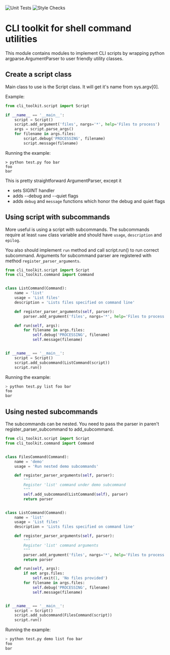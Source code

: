 ![Unit Tests](https://github.com/hile/cli-toolkit/actions/workflows/unittest.yml/badge.svg)
![Style Checks](https://github.com/hile/cli-toolkit/actions/workflows/lint.yml/badge.svg)

# CLI toolkit for shell command utilities

This module contains modules to implement CLI scripts by wrapping
python argparse.ArgumentParser to user friendly utility classes.

## Create a script class

Main class to use is the Script class. It will get it's name from
sys.argv[0].

Example:

```python
from cli_toolkit.script import Script

if __name__ == '__main__':
    script = Script()
    script.add_argument('files', nargs='*', help='Files to process')
    args = script.parse_args()
    for filename in args.files:
        script.debug('PROCESSING', filename)
        script.message(filename)
```

Running the example:

```
> python test.py foo bar
foo
bar
```

This is pretty straightforward ArgumentParser, except it

* sets SIGINT handler
* adds --debug and --quiet flags
* adds `debug` and `message` functions which honor the debug and quiet flags

## Using script with subcommands

More useful is using a script with subcommands. The subcommands require
at least `name` class variable and should have `usage`, `description` and
`epilog`.

You also should implement `run` method and call script.run() to run correct
subcommand. Arguments for subcommand parser are registered with method
`register_parser_arguments`.

```python
from cli_toolkit.script import Script
from cli_toolkit.command import Command


class ListCommand(Command):
    name = 'list'
    usage = 'List files'
    description = 'Lists files specified on command line'

    def register_parser_arguments(self, parser):
        parser.add_argument('files', nargs='*', help='Files to process')

    def run(self, args):
        for filename in args.files:
            self.debug('PROCESSING', filename)
            self.message(filename)


if __name__ == '__main__':
    script = Script()
    script.add_subcommand(ListCommand(script))
    script.run()
```

Running the example:

```bash
> python test.py list foo bar
foo
bar
```

## Using nested subcommands

The subcommands can be nested. You need to pass the parser in paren't
register_parser_subcommand to add_subcommand.

```python
from cli_toolkit.script import Script
from cli_toolkit.command import Command


class FilesCommand(Command):
    name = 'demo'
    usage = 'Run nested demo subcommands'

    def register_parser_arguments(self, parser):
        """
        Register 'list' command under demo subcommand
        """
        self.add_subcommand(ListCommand(self), parser)
        return parser


class ListCommand(Command):
    name = 'list'
    usage = 'List files'
    description = 'Lists files specified on command line'

    def register_parser_arguments(self, parser):
        """
        Register 'list' command arguments
        """
        parser.add_argument('files', nargs='*', help='Files to process')
        return parser

    def run(self, args):
        if not args.files:
            self.exit(1, 'No files provided')
        for filename in args.files:
            self.debug('PROCESSING', filename)
            self.message(filename)


if __name__ == '__main__':
    script = Script()
    script.add_subcommand(FilesCommand(script))
    script.run()
```

Running the example:

```bash
> python test.py demo list foo bar
foo
bar
```
